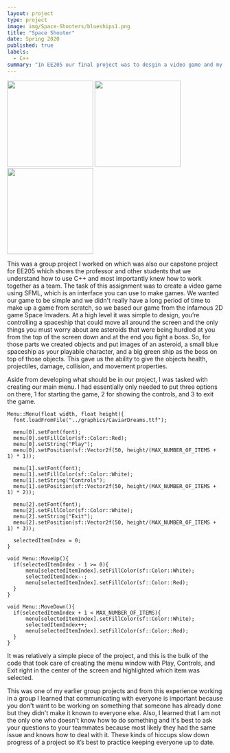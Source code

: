 ```yaml
---
layout: project
type: project
image: img/Space-Shooters/blueships1.png
title: "Space Shooter"
date: Spring 2020
published: true
labels:
  - C++
summary: "In EE205 our final project was to desgin a video game and my group remade Space Invaders."
---
```


<div class="text-center p-4">
  <img width="200px" src="..img/Space-Shooters/blueship1.png" class="img-thumbnail" >
  <img width="200px" src="..img/Space-Shooters/boss_ship.png" class="img-thumbnail" >
  <img width="200px" src="..img/Space-Shooters/8-bit_Asteroid.png" class="img-thumbnail" >
</div>

  This was a group project I worked on which was also our capstone project for EE205 which shows the professor and other students that we understand how to use C++ and most importantly knew how to work together as a team. The task of this assignment was to create a video game using SFML, which is an interface you can use to make games. We wanted our game to be simple and we didn't really have a long period of time to make up a game from scratch, so we based our game from the infamous 2D game Space Invaders. At a high level it was simple to design, you’re controlling a spaceship that could move all around the screen and the only things you must worry about are asteroids that were being hurdled at you from the top of the screen down and at the end you fight a boss. So, for those parts we created objects and put images of an asteroid, a small blue spaceship as your playable character, and a big green ship as the boss on top of those objects. This gave us the ability to give the objects health, projectiles, damage, collision, and movement properties. 

  Aside from developing what should be in our project, I was tasked with creating our main menu. I had essentially only needed to put three options on there, 1 for starting the game, 2 for showing the controls, and 3 to exit the game.

  ```
Menu::Menu(float width, float height){
	font.loadFromFile("../graphics/CaviarDreams.ttf");
	
	menu[0].setFont(font);
	menu[0].setFillColor(sf::Color::Red);
	menu[0].setString("Play");
	menu[0].setPosition(sf::Vector2f(50, height/(MAX_NUMBER_OF_ITEMS + 1) * 1));

	menu[1].setFont(font);
	menu[1].setFillColor(sf::Color::White);
	menu[1].setString("Controls");
	menu[1].setPosition(sf::Vector2f(50, height/(MAX_NUMBER_OF_ITEMS + 1) * 2));

	menu[2].setFont(font);
	menu[2].setFillColor(sf::Color::White);
	menu[2].setString("Exit");
	menu[2].setPosition(sf::Vector2f(50, height/(MAX_NUMBER_OF_ITEMS + 1) * 3));

	selectedItemIndex = 0;
}

void Menu::MoveUp(){
	if(selectedItemIndex - 1 >= 0){
		menu[selectedItemIndex].setFillColor(sf::Color::White);
		selectedItemIndex--;
		menu[selectedItemIndex].setFillColor(sf::Color::Red);
	}
}

void Menu::MoveDown(){
	if(selectedItemIndex + 1 < MAX_NUMBER_OF_ITEMS){
		menu[selectedItemIndex].setFillColor(sf::Color::White);
		selectedItemIndex++;
		menu[selectedItemIndex].setFillColor(sf::Color::Red);
	}
}
```

  It was relatively a simple piece of the project, and this is the bulk of the code that took care of creating the menu window with Play, Controls, and Exit right in the center of the screen and highlighted which item was selected.

  This was one of my earlier group projects and from this experience working in a group I learned that communicating with everyone is important because you don't want to be working on something that someone has already done but they didn't make it known to everyone else. Also, I learned that I am not the only one who doesn't know how to do something and it's best to ask your questions to your teammates because most likely they had the same issue and knows how to deal with it. These kinds of hiccups slow down progress of a project so it’s best to practice keeping everyone up to date.
  
